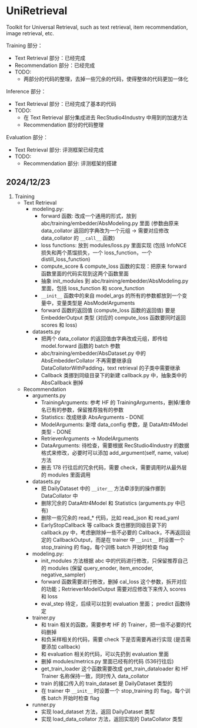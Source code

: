 # UniRetrieval
Toolkit for Universal Retrieval, such as text retrieval, item recommendation, image retrieval, etc.


Training 部分：
- Text Retrieval 部分：已经完成
- Recommendation 部分：已经完成
- TODO: 
    - 两部分的代码的整理，去掉一些冗余的代码，使得整体的代码更加一体化

Inference 部分：
- Text Retrieval 部分：已经完成了基本的代码
- TODO:
    - 在 Text Retrieval 部分集成进去 RecStudio4Industry 中用到的加速方法
    - Recommendation 部分的代码整理

Evaluation 部分：
- Text Retrieval 部分: 评测框架已经完成
- TODO:
    - Recommendation 部分: 评测框架的搭建

## 2024/12/23

1. Training
    - Text Retrieval
        - modeling.py:
            - forward 函数: 改成一个通用的形式，放到 abc/training/embedder/AbsModeling.py 里面 (参数由原来 data_collator 返回的字典改为一个元组 -> 需要对应修改 data_collator 的 `__call__` 函数)
            - loss functions: 放到 modules/loss.py 里面实现 (包括 InfoNCE 损失和两个蒸馏损失，一个 loss_function，一个 distill_loss_function)
            - compute_score & compute_loss 函数的实现：把原来 forward 函数里面的代码实现到这两个函数里面
            - 抽象 init_modules 到 abc/training/embedder/AbsModeling.py 里面，包括 loss_function 和 score_function
            - `__init__` 函数中的来自 model_args 的所有的参数都放到一个变量中，变量类型是 AbsModelArguments
            - forward 函数的返回值 (compute_loss 函数的返回值) 要是 EmbedderOutput 类型 (对应的 compute_loss 函数要同时返回 scores 和 loss)
        - datasets.py
            - 把两个 data_collator 的返回值由字典改成元组，即传给 model.forward 函数的 batch 参数
            - abc/training/embedder/AbsDataset.py 中的 AbsEmbedderCollator 不再需要继承自 DataCollatorWithPadding，text retrieval 的子类中需要继承
            - Callback 类挪到同级目录下的新建 callback.py 中，抽象类中的 AbsCallback 删掉
    - Recommendation
        - arguments.py
            - TrainingArguments: 参考 HF 的 TrainingArguments，删掉/重命名已有的参数，保留推荐独有的参数
            - Statistics: 改成继承 AbsArguments - DONE
            - ModelArguments: 新增 data_config 参数，是 DataAttr4Model 类型 - DONE
            - RetrieverArguments -> ModelArguments
            - DataArguments: 待检查，需要根据 RecStudio4Industry 的数据格式来修改，必要时可以添加 add_argument(self, name, value) 方法
            - 删去 178 行往后的冗余代码，需要 check，需要调用时从最外层的 modules 里面调用
        - datasets.py
            - 把 DailyDataset 中的 `__iter__` 方法牵涉到的操作挪到 DataCollator 中
            - 删除冗余的 DataAttr4Model 和 Statistics (arguments.py 中已有)
            - 删除一些冗余的 read_* 代码，比如 read_json 和 read_yaml
            - EarlyStopCallback 等 callback 类也挪到同级目录下的 callback.py 中，考虑删除掉一些不必要的 Callback，不再返回设定的 CallbackOutput，而是在 trainer 中 `__init__` 时设置一个 stop_training 的 flag，每个训练 batch 开始时检查 flag
        - modeling.py:
            - init_modules 方法根据 abc 中的代码进行修改，只保留推荐自己的 modules (保留 query_enoder, item_encoder, negative_sampler)
            - forward 函数需要进行修改，删掉 cal_loss 这个参数，拆开对应的功能；RetrieverModelOutput 需要对应修改下来传入 scores 和 loss
            - eval_step 待定，后续可以拉到 evaluation 里面； predict 函数待定
        - trainer.py
            - 和 train 相关的函数，需要参考 HF 的 Trainer，把一些不必要的代码删掉
            - 和负采样相关的代码，需要 check 下是否需要再进行实现 (是否需要添加 callback)
            - 和 evaluation 相关的代码，可以先扔到 evaluation 里面
            - 删掉 modules/metrics.py 里面已经有的代码 (536行往后)
            - get_train_loader 这个函数需要改成 get_train_dataloader 和 HF Trainer 名称保持一致，同时传入 data_collator
            - train 的接口传入的 train_dataset 是 DailyDataset 类型的
            - 在 trainer 中 `__init__` 时设置一个 stop_training 的 flag，每个训练 batch 开始时检查 flag
        - runner.py
            - 实现 load_dataset 方法，返回 DailyDataset 类型
            - 实现 load_data_collator 方法，返回实现的 DataCollator 类型
